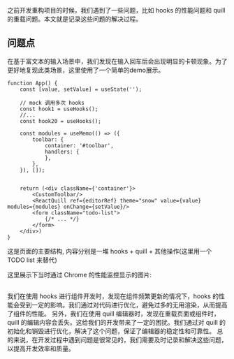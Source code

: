 
之前开发重构项目的时候，我们遇到了一些问题，比如 hooks 的性能问题和 quill 的重载问题。本文就是记录这些问题的解决过程。

## 问题点

在基于富文本的输入场景中，我们发现在输入回车后会出现明显的卡顿现象。为了更好地复现此类场景，这里使用了一个简单的demo展示。

```tsx
function App() {
    const [value, setValue] = useState('');

    // mock 调用多次 hooks
    const hook1 = useHooks();
    //...
    const hook20 = useHooks();

    const modules = useMemo(() => ({
        toolbar: {
            container: '#toolbar',
            handlers: {
            },
        },
    }), []);
    

    return (<div className={'container'}>
        <CustomToolbar/>
        <ReactQuill ref={editorRef} theme="snow" value={value} modules={modules} onChange={setValue}/>
        <form className="todo-list">
            {/* ... */}
        </form>
    </div>)
}
```

这是页面的主要结构, 内容分别是一堆 hooks + quill + 其他操作(这里用一个 TODO list 来替代)

这里展示下当时通过 Chrome 的性能监控显示的图片:




## 


我们在使用 hooks 进行组件开发时，发现在组件频繁更新的情况下，hooks 的性能会受到一定的影响。我们通过对代码进行优化，避免过多的无用渲染，从而提高了组件的性能。
另外，我们在使用 quill 编辑器时，发现在重载页面或组件时，quill 的编辑内容会丢失。这给我们的开发带来了一定的困扰。我们通过对 quill 的初始化和销毁进行优化，解决了这个问题，保证了编辑器的稳定性和可靠性。
总的来说，在开发过程中遇到问题是很常见的，我们需要及时记录和解决这些问题，以提高开发效率和质量。
